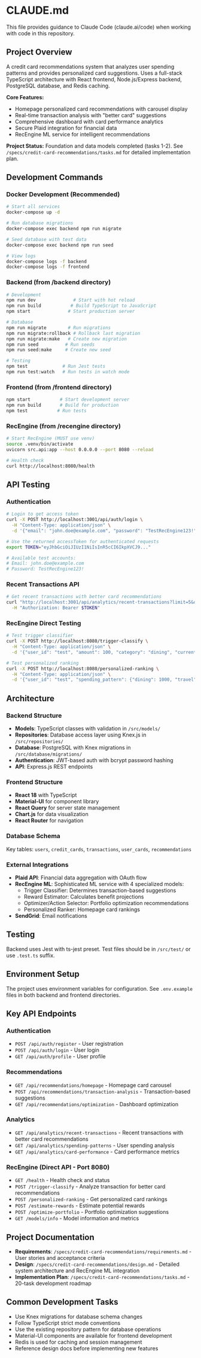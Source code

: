 # CLAUDE.md

This file provides guidance to Claude Code (claude.ai/code) when working with code in this repository.

## Project Overview

A credit card recommendations system that analyzes user spending patterns and provides personalized card suggestions. Uses a full-stack TypeScript architecture with React frontend, Node.js/Express backend, PostgreSQL database, and Redis caching.

**Core Features:**

- Homepage personalized card recommendations with carousel display
- Real-time transaction analysis with "better card" suggestions
- Comprehensive dashboard with card performance analytics
- Secure Plaid integration for financial data
- RecEngine ML service for intelligent recommendations

**Project Status:** Foundation and data models completed (tasks 1-2). See `/specs/credit-card-recommendations/tasks.md` for detailed implementation plan.

## Development Commands

### Docker Development (Recommended)

```bash
# Start all services
docker-compose up -d

# Run database migrations
docker-compose exec backend npm run migrate

# Seed database with test data
docker-compose exec backend npm run seed

# View logs
docker-compose logs -f backend
docker-compose logs -f frontend
```

### Backend (from /backend directory)

```bash
# Development
npm run dev              # Start with hot reload
npm run build           # Build TypeScript to JavaScript
npm start              # Start production server

# Database
npm run migrate        # Run migrations
npm run migrate:rollback # Rollback last migration
npm run migrate:make   # Create new migration
npm run seed          # Run seeds
npm run seed:make     # Create new seed

# Testing
npm test             # Run Jest tests
npm run test:watch   # Run tests in watch mode
```

### Frontend (from /frontend directory)

```bash
npm start           # Start development server
npm run build       # Build for production
npm test           # Run tests
```

### RecEngine (from /recengine directory)

```bash
# Start RecEngine (MUST use venv)
source .venv/bin/activate
uvicorn src.api:app --host 0.0.0.0 --port 8080 --reload

# Health check
curl http://localhost:8080/health
```

## API Testing

### Authentication

```bash
# Login to get access token
curl -X POST http://localhost:3001/api/auth/login \
  -H "Content-Type: application/json" \
  -d '{"email": "john.doe@example.com", "password": "TestRecEngine123!", "rememberMe": false}'

# Use the returned accessToken for authenticated requests
export TOKEN="eyJhbGciOiJIUzI1NiIsInR5cCI6IkpXVCJ9..."

# Available test accounts:
# Email: john.doe@example.com
# Password: TestRecEngine123!
```

### Recent Transactions API

```bash
# Get recent transactions with better card recommendations
curl "http://localhost:3001/api/analytics/recent-transactions?limit=5&offset=0" \
  -H "Authorization: Bearer $TOKEN"
```

### RecEngine Direct Testing

```bash
# Test trigger classifier
curl -X POST http://localhost:8080/trigger-classify \
  -H "Content-Type: application/json" \
  -d '{"user_id": "test", "amount": 100, "category": "dining", "current_card_id": "citi_double_cash_card"}'

# Test personalized ranking
curl -X POST http://localhost:8080/personalized-ranking \
  -H "Content-Type: application/json" \
  -d '{"user_id": "test", "spending_pattern": {"dining": 1000, "travel": 500}}'
```

## Architecture

### Backend Structure

- **Models**: TypeScript classes with validation in `/src/models/`
- **Repositories**: Database access layer using Knex.js in `/src/repositories/`
- **Database**: PostgreSQL with Knex migrations in `/src/database/migrations/`
- **Authentication**: JWT-based auth with bcrypt password hashing
- **API**: Express.js REST endpoints

### Frontend Structure

- **React 18** with TypeScript
- **Material-UI** for component library
- **React Query** for server state management
- **Chart.js** for data visualization
- **React Router** for navigation

### Database Schema

Key tables: `users`, `credit_cards`, `transactions`, `user_cards`, `recommendations`

### External Integrations

- **Plaid API**: Financial data aggregation with OAuth flow
- **RecEngine ML**: Sophisticated ML service with 4 specialized models:
  - Trigger Classifier: Determines transaction-based suggestions
  - Reward Estimator: Calculates benefit projections
  - Optimizer/Action Selector: Portfolio optimization recommendations
  - Personalized Ranker: Homepage card rankings
- **SendGrid**: Email notifications

## Testing

Backend uses Jest with ts-jest preset. Test files should be in `/src/test/` or use `.test.ts` suffix.

## Environment Setup

The project uses environment variables for configuration. See `.env.example` files in both backend and frontend directories.

## Key API Endpoints

### Authentication

- `POST /api/auth/register` - User registration
- `POST /api/auth/login` - User login
- `GET /api/auth/profile` - User profile

### Recommendations

- `GET /api/recommendations/homepage` - Homepage card carousel
- `POST /api/recommendations/transaction-analysis` - Transaction-based suggestions
- `GET /api/recommendations/optimization` - Dashboard optimization

### Analytics

- `GET /api/analytics/recent-transactions` - Recent transactions with better card recommendations
- `GET /api/analytics/spending-patterns` - User spending analysis
- `GET /api/analytics/card-performance` - Card performance metrics

### RecEngine (Direct API - Port 8080)

- `GET /health` - Health check and status
- `POST /trigger-classify` - Analyze transaction for better card recommendations
- `POST /personalized-ranking` - Get personalized card rankings
- `POST /estimate-rewards` - Estimate potential rewards
- `POST /optimize-portfolio` - Portfolio optimization suggestions
- `GET /models/info` - Model information and metrics

## Project Documentation

- **Requirements**: `/specs/credit-card-recommendations/requirements.md` - User stories and acceptance criteria
- **Design**: `/specs/credit-card-recommendations/design.md` - Detailed system architecture and RecEngine ML integration
- **Implementation Plan**: `/specs/credit-card-recommendations/tasks.md` - 20-task development roadmap

## Common Development Tasks

- Use Knex migrations for database schema changes
- Follow TypeScript strict mode conventions
- Use the existing repository pattern for database operations
- Material-UI components are available for frontend development
- Redis is used for caching and session management
- Reference design docs before implementing new features
